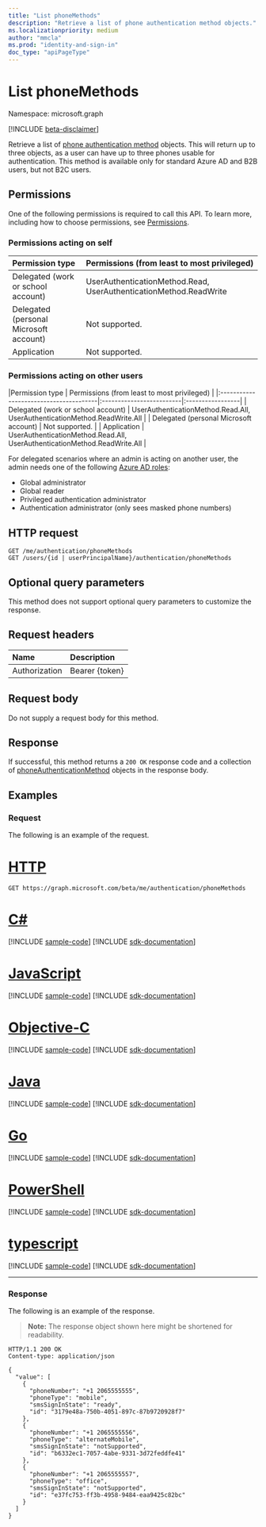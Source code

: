```yaml
---
title: "List phoneMethods"
description: "Retrieve a list of phone authentication method objects."
ms.localizationpriority: medium
author: "mmcla"
ms.prod: "identity-and-sign-in"
doc_type: "apiPageType"
---
```


# List phoneMethods

Namespace: microsoft.graph

[!INCLUDE [beta-disclaimer](../../includes/beta-disclaimer.md)]

Retrieve a list of [phone authentication method](../resources/phoneauthenticationmethod.md) objects. This will return up to three objects, as a user can have up to three phones usable for authentication. This method is available only for standard Azure AD and B2B users, but not B2C users.

## Permissions

One of the following permissions is required to call this API. To learn more, including how to choose permissions, see [Permissions](/graph/permissions-reference).

### Permissions acting on self

|Permission type      | Permissions (from least to most privileged)              |
|:---------------------------------------|:-------------------------|
| Delegated (work or school account)     | UserAuthenticationMethod.Read, UserAuthenticationMethod.ReadWrite |
| Delegated (personal Microsoft account) | Not supported. |
| Application                            | Not supported. |

### Permissions acting on other users

|Permission type      | Permissions (from least to most privileged)              |
|:---------------------------------------|:-------------------------|:-----------------|
| Delegated (work or school account)     | UserAuthenticationMethod.Read.All, UserAuthenticationMethod.ReadWrite.All |
| Delegated (personal Microsoft account) | Not supported. |
| Application                            | UserAuthenticationMethod.Read.All, UserAuthenticationMethod.ReadWrite.All |

For delegated scenarios where an admin is acting on another user, the admin needs one of the following [Azure AD roles](/azure/active-directory/users-groups-roles/directory-assign-admin-roles#available-roles):

* Global administrator
* Global reader
* Privileged authentication administrator
* Authentication administrator (only sees masked phone numbers)

## HTTP request

<!-- { "blockType": "ignored" } -->

```http
GET /me/authentication/phoneMethods
GET /users/{id | userPrincipalName}/authentication/phoneMethods
```

## Optional query parameters

This method does not support optional query parameters to customize the response.

## Request headers

| Name      |Description|
|:----------|:----------|
| Authorization | Bearer {token} |

## Request body

Do not supply a request body for this method.

## Response

If successful, this method returns a `200 OK` response code and a collection of [phoneAuthenticationMethod](../resources/phoneauthenticationmethod.md) objects in the response body.

## Examples

### Request

The following is an example of the request.

# [HTTP](#tab/http)
<!-- {
  "blockType": "request",
  "name": "get_phonemethods"
}-->

```msgraph-interactive
GET https://graph.microsoft.com/beta/me/authentication/phoneMethods
```
# [C#](#tab/csharp)
[!INCLUDE [sample-code](../includes/snippets/csharp/get-phonemethods-csharp-snippets.md)]
[!INCLUDE [sdk-documentation](../includes/snippets/snippets-sdk-documentation-link.md)]

# [JavaScript](#tab/javascript)
[!INCLUDE [sample-code](../includes/snippets/javascript/get-phonemethods-javascript-snippets.md)]
[!INCLUDE [sdk-documentation](../includes/snippets/snippets-sdk-documentation-link.md)]

# [Objective-C](#tab/objc)
[!INCLUDE [sample-code](../includes/snippets/objc/get-phonemethods-objc-snippets.md)]
[!INCLUDE [sdk-documentation](../includes/snippets/snippets-sdk-documentation-link.md)]

# [Java](#tab/java)
[!INCLUDE [sample-code](../includes/snippets/java/get-phonemethods-java-snippets.md)]
[!INCLUDE [sdk-documentation](../includes/snippets/snippets-sdk-documentation-link.md)]

# [Go](#tab/go)
[!INCLUDE [sample-code](../includes/snippets/go/get-phonemethods-go-snippets.md)]
[!INCLUDE [sdk-documentation](../includes/snippets/snippets-sdk-documentation-link.md)]

# [PowerShell](#tab/powershell)
[!INCLUDE [sample-code](../includes/snippets/powershell/get-phonemethods-powershell-snippets.md)]
[!INCLUDE [sdk-documentation](../includes/snippets/snippets-sdk-documentation-link.md)]

# [typescript](#tab/typescript)
[!INCLUDE [sample-code](../includes/snippets/typescript/get-phonemethods-typescript-snippets.md)]
[!INCLUDE [sdk-documentation](../includes/snippets/snippets-sdk-documentation-link.md)]

---


### Response

The following is an example of the response.

> **Note:** The response object shown here might be shortened for readability.

<!-- {
  "blockType": "response",
  "truncated": true,
  "@odata.type": "microsoft.graph.phoneAuthenticationMethod",
  "isCollection": true
} -->

```http
HTTP/1.1 200 OK
Content-type: application/json

{
  "value": [
    {
      "phoneNumber": "+1 2065555555",
      "phoneType": "mobile",
      "smsSignInState": "ready",
      "id": "3179e48a-750b-4051-897c-87b9720928f7"
    },
    {
      "phoneNumber": "+1 2065555556",
      "phoneType": "alternateMobile",
      "smsSignInState": "notSupported",
      "id": "b6332ec1-7057-4abe-9331-3d72feddfe41"
    },
    {
      "phoneNumber": "+1 2065555557",
      "phoneType": "office",
      "smsSignInState": "notSupported",
      "id": "e37fc753-ff3b-4958-9484-eaa9425c82bc"
    }
  ]
}
```

<!-- uuid: 16cd6b66-4b1a-43a1-adaf-3a886856ed98
2019-02-04 14:57:30 UTC -->
<!-- {
  "type": "#page.annotation",
  "description": "List phoneMethods",
  "keywords": "",
  "section": "documentation",
  "tocPath": ""
}-->
